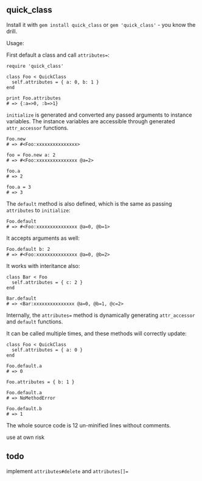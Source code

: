 ## quick_class

Install it with `gem install quick_class` or `gem 'quick_class'` - you know the drill.

Usage:

First default a class and call `attributes=`:

```
require 'quick_class'

class Foo < QuickClass
  self.attributes = { a: 0, b: 1 }
end

print Foo.attributes
# => {:a=>0, :b=>1}
```

`initialize` is generated and converted any passed arguments to instance variables.
The instance variables are accessible through generated `attr_accessor` functions.

```
Foo.new
# => #<Foo:xxxxxxxxxxxxxxx>

foo = Foo.new a: 2
# => #<Foo:xxxxxxxxxxxxxxx @a=2>

foo.a
# => 2

foo.a = 3
# => 3
```

The `default` method is also defined, which is the same as passing `attributes` to `initialize`:

```
Foo.default
# => #<Foo:xxxxxxxxxxxxxxx @a=0, @b=1>
```

It accepts arguments as well:

```
Foo.default b: 2
# => #<Foo:xxxxxxxxxxxxxxx @a=0, @b=2>
```


It works with interitance also:

```
class Bar < Foo
  self.attributes = { c: 2 }
end

Bar.default
# => <Bar:xxxxxxxxxxxxxxx @a=0, @b=1, @c=2>
```

Internally, the `attributes=` method is dynamically generating `attr_accessor` and `default` functions.

It can be called multiple times, and these methods will correctly update:

```
class Foo < QuickClass
  self.attributes = { a: 0 }
end

Foo.default.a
# => 0

Foo.attributes = { b: 1 }

Foo.default.a
# => NoMethodError

Foo.default.b
# => 1
```

The whole source code is 12 un-minified lines without comments.

use at own risk

## todo

implement `attributes#delete` and `attributes[]=`
